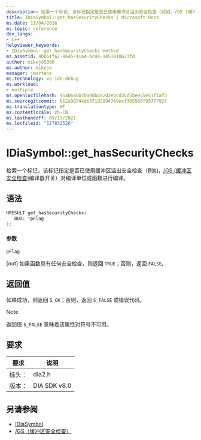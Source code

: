 ```yaml
---
description: 检索一个标记，该标记指定是否已使用缓冲区溢出安全检查（例如，/GS (缓冲区安全检查)编译器开关）对编译单位或函数进行编译。
title: IDiaSymbol::get_hasSecurityChecks | Microsoft Docs
ms.date: 11/04/2016
ms.topic: reference
dev_langs:
- C++
helpviewer_keywords:
- IDiaSymbol::get_hasSecurityChecks method
ms.assetid: 4bb51f62-8645-41a4-bc44-1451010623fd
author: mikejo5000
ms.author: mikejo
manager: jmartens
ms.technology: vs-ide-debug
ms.workload:
- multiple
ms.openlocfilehash: 95ab646b7ba88bc82d2ebcd35d5be925e51f1af3
ms.sourcegitcommit: b12a38744db371d2894769ecf305585f9577792f
ms.translationtype: HT
ms.contentlocale: zh-CN
ms.lasthandoff: 09/13/2021
ms.locfileid: "127832526"
---
```

# <a name="idiasymbolget_hassecuritychecks"></a>IDiaSymbol::get_hasSecurityChecks
检索一个标记，该标记指定是否已使用缓冲区溢出安全检查（例如，[/GS (缓冲区安全检查)](/cpp/build/reference/gs-buffer-security-check)编译器开关）对编译单位或函数进行编译。

## <a name="syntax"></a>语法

```C++
HRESULT get_hasSecurityChecks(
   BOOL *pFlag
);
```

#### <a name="parameters"></a>参数
 `pFlag`

[out] 如果函数具有任何安全检查，则返回 `TRUE`；否则，返回 `FALSE`。

## <a name="return-value"></a>返回值
 如果成功，则返回 `S_OK`；否则，返回 `S_FALSE` 或错误代码。

> [!NOTE]
> 返回值 `S_FALSE` 意味着该属性对符号不可用。

## <a name="requirements"></a>要求

|要求|说明|
|-----------------|-----------------|
|标头：|dia2.h|
|版本：|DIA SDK v8.0|

## <a name="see-also"></a>另请参阅
- [IDiaSymbol](../../debugger/debug-interface-access/idiasymbol.md)
- [/GS（缓冲区安全检查）](/cpp/build/reference/gs-buffer-security-check)
